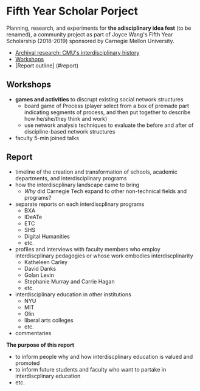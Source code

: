 # Fifth Year Scholar Porject
Planning, research, and experiments for **the adisciplinary idea fest** (to be renamed), a community project as part of Joyce Wang's Fifth Year Scholarship (2018-2019) sponsored by Carnegie Mellon University.

  - [Archival research: CMU's interdisciplinary history](./ArchivalResearch.md)
  - [Workshops](#workshops)
  - [Report outline] (#report)

## Workshops
- **games and activities** to discrupt existing social network structures
  - board game of Process (player select from a box of premade part indicating segments of process, and then put together to describe how he/she/they think and work)
  - use network analysis techniques to evaluate the before and after of discipline-based network structures
- faculty 5-min joined talks

## Report
- timeline of the creation and transformation of schools, academic departments, and interdisciplinary programs
- how the interdiscplinary landscape came to bring
  - *Why* did Carnegie Tech expand to other non-technical fields and programs?
- separate reports on each interdiscplinary programs
  - BXA
  - IDeATe
  - ETC
  - SHS
  - Digital Humanities
  - etc.
- profiles and interviews with faculty members who employ interdiscplinary pedagogies or whose work embodies interdiscplinarity
  - Katheleen Carley
  - David Danks
  - Golan Levin
  - Stephanie Murray and Carrie Hagan
  - etc.
- interdisciplinary education in other institutions
  - NYU
  - MIT
  - Olin
  - liberal arts colleges
  - etc.
- commentaries

**The purpose of this report**
- to inform people why and how interdiscplinary education is valued and promoted
- to inform future students and faculty who want to partake in interdiscplinary education
- etc.
